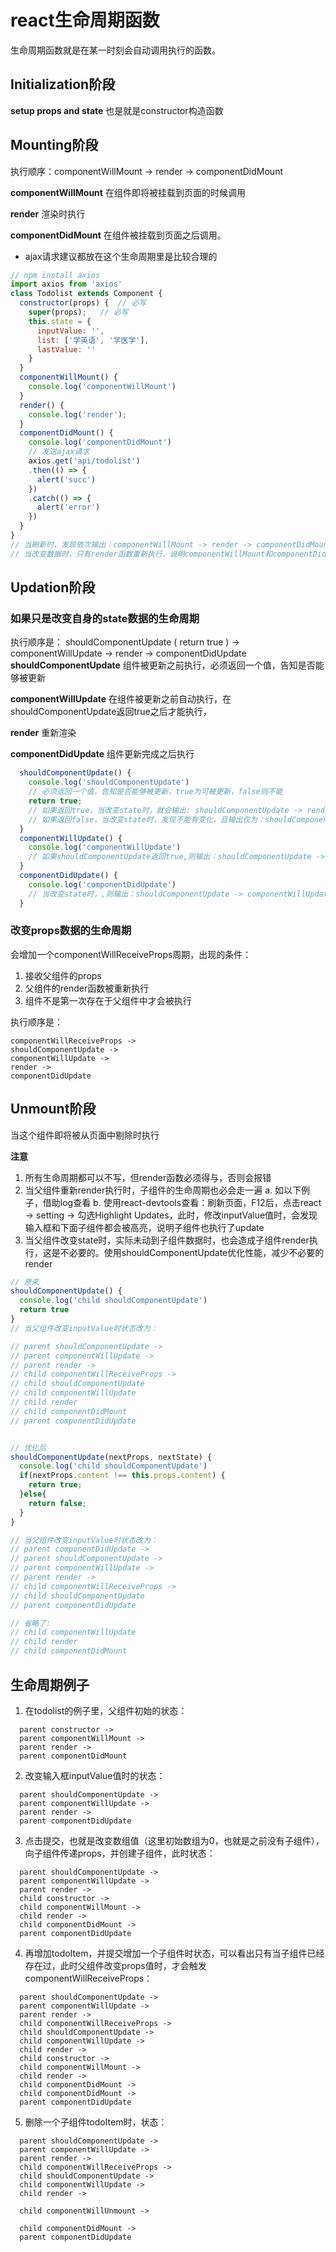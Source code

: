 # react生命周期函数
生命周期函数就是在某一时刻会自动调用执行的函数。

## Initialization阶段
**setup props and state**
也是就是constructor构造函数

## Mounting阶段
执行顺序：componentWillMount -> render -> componentDidMount

**componentWillMount**
在组件即将被挂载到页面的时候调用

**render**
渲染时执行

**componentDidMount**
在组件被挂载到页面之后调用。
* ajax请求建议都放在这个生命周期里是比较合理的
```js
// npm install axios
import axios from 'axios'
class Todolist extends Component {
  constructor(props) {  // 必写
    super(props);   // 必写
    this.state = {
      inputValue: '',
      list: ['学英语', '学医学'],
      lastValue: ''
    }
  }
  componentWillMount() {
    console.log('componentWillMount')
  }
  render() {
    console.log('render');
  }
  componentDidMount() {
    console.log('componentDidMount')
    // 发送ajax请求
    axios.get('api/todolist')
    .then(() => {
      alert('succ')
    })
    .catch(() => {
      alert('error')
    })
  }
}
// 当刷新时，发现依次输出：componentWillMount -> render -> componentDidMount
// 当改变数据时，只有render函数重新执行，说明componentWillMount和componentDidMount函数一般只在第一次页面挂载时执行
```

## Updation阶段

### 如果只是改变自身的state数据的生命周期
执行顺序是： shouldComponentUpdate ( return true ) -> componentWillUpdate -> render -> componentDidUpdate
**shouldComponentUpdate**
组件被更新之前执行，必须返回一个值，告知是否能够被更新

**componentWillUpdate**
在组件被更新之前自动执行，在shouldComponentUpdate返回true之后才能执行，

**render** 
重新渲染

**componentDidUpdate**
组件更新完成之后执行

```js
  shouldComponentUpdate() {
    console.log('shouldComponentUpdate')
    // 必须返回一个值，告知是否能够被更新，true为可被更新，false则不能
    return true;
    // 如果返回true，当改变state时，就会输出: shouldComponentUpdate -> render
    // 如果返回false，当改变state时，发现不能有变化，且输出仅为：shouldComponentUpdate
  }
  componentWillUpdate() {
    console.log('componentWillUpdate')
    // 如果shouldComponentUpdate返回true,则输出：shouldComponentUpdate -> componentWillUpdate -> render
  }
  componentDidUpdate() {
    console.log('componentDidUpdate')
    // 当改变state时，,则输出：shouldComponentUpdate -> componentWillUpdate -> render -> componentDidUpdate
  }
```

### 改变props数据的生命周期
会增加一个componentWillReceiveProps周期，出现的条件：
1. 接收父组件的props
2. 父组件的render函数被重新执行
3. 组件不是第一次存在于父组件中才会被执行

执行顺序是： 
```
componentWillReceiveProps ->
shouldComponentUpdate ->
componentWillUpdate ->
render ->
componentDidUpdate
```

## Unmount阶段
当这个组件即将被从页面中剔除时执行

**注意**
1. 所有生命周期都可以不写，但render函数必须得与，否则会报错
2. 当父组件重新render执行时，子组件的生命周期也必会走一遍
    a. 如以下例子，借助log查看
    b. 使用react-devtools查看：刷新页面，F12后，点击react -> setting -> 勾选Highlight Updates，此时，修改inputValue值时，会发现输入框和下面子组件都会被高亮，说明子组件也执行了update
3. 当父组件改变state时，实际未动到子组件数据时，也会造成子组件render执行，这是不必要的。使用shouldComponentUpdate优化性能，减少不必要的render
  ```js
  // 原来
  shouldComponentUpdate() {
    console.log('child shouldComponentUpdate')
    return true
  }
  // 当父组件改变inputValue时状态改为：

  // parent shouldComponentUpdate -> 
  // parent componentWillUpdate -> 
  // parent render -> 
  // child componentWillReceiveProps -> 
  // child shouldComponentUpdate
  // child componentWillUpdate
  // child render
  // child componentDidMount
  // parent componentDidUpdate


  // 优化后
  shouldComponentUpdate(nextProps, nextState) {
    console.log('child shouldComponentUpdate')
    if(nextProps.content !== this.props.content) {
      return true;
    }else{
      return false;
    }
  }

  // 当父组件改变inputValue时状态改为：
  // parent componentDidUpdate -> 
  // parent shouldComponentUpdate -> 
  // parent componentWillUpdate -> 
  // parent render -> 
  // child componentWillReceiveProps -> 
  // child shouldComponentUpdate
  // parent componentDidUpdate

  // 省略了:
  // child componentWillUpdate
  // child render
  // child componentDidMount
  ```


## 生命周期例子
1. 在todolist的例子里，父组件初始的状态：
```
  parent constructor -> 
  parent componentWillMount -> 
  parent render -> 
  parent componentDidMount
```
2. 改变输入框inputValue值时的状态：
```
  parent shouldComponentUpdate -> 
  parent componentWillUpdate -> 
  parent render -> 
  parent componentDidUpdate
```
3. 点击提交，也就是改变数组值（这里初始数组为0，也就是之前没有子组件），向子组件传递props，并创建子组件，此时状态：
```
  parent shouldComponentUpdate -> 
  parent componentWillUpdate -> 
  parent render -> 
  child constructor -> 
  child componentWillMount -> 
  child render -> 
  child componentDidMount -> 
  parent componentDidUpdate
```

4. 再增加todoItem，并提交增加一个子组件时状态，可以看出只有当子组件已经存在过，此时父组件改变props值时，才会触发componentWillReceiveProps：
```
  parent shouldComponentUpdate -> 
  parent componentWillUpdate -> 
  parent render -> 
  child componentWillReceiveProps -> 
  child shouldComponentUpdate -> 
  child componentWillUpdate -> 
  child render -> 
  child constructor -> 
  child componentWillMount -> 
  child render -> 
  child componentDidMount -> 
  child componentDidMount -> 
  parent componentDidUpdate
```
5. 删除一个子组件todoItem时，状态：
```
  parent shouldComponentUpdate -> 
  parent componentWillUpdate -> 
  parent render -> 
  child componentWillReceiveProps ->
  child shouldComponentUpdate -> 
  child componentWillUpdate -> 
  child render -> 

  child componentWillUnmount -> 

  child componentDidMount -> 
  parent componentDidUpdate
```

